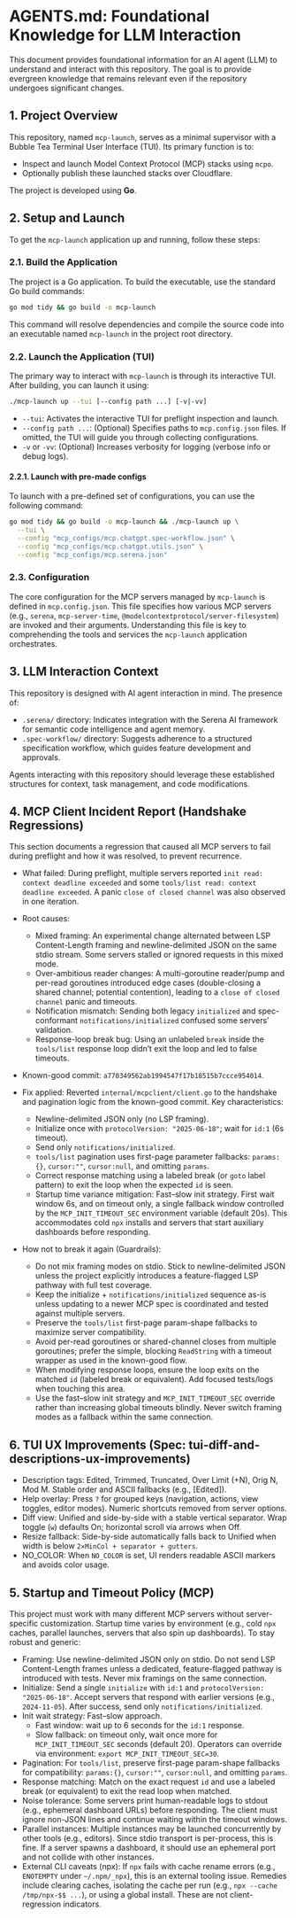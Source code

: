 # AGENTS.md: Foundational Knowledge for LLM Interaction

This document provides foundational information for an AI agent (LLM) to understand and interact with this repository. The goal is to provide evergreen knowledge that remains relevant even if the repository undergoes significant changes.

## 1. Project Overview

This repository, named `mcp-launch`, serves as a minimal supervisor with a Bubble Tea Terminal User Interface (TUI). Its primary function is to:
- Inspect and launch Model Context Protocol (MCP) stacks using `mcpo`.
- Optionally publish these launched stacks over Cloudflare.

The project is developed using **Go**.

## 2. Setup and Launch

To get the `mcp-launch` application up and running, follow these steps:

### 2.1. Build the Application

The project is a Go application. To build the executable, use the standard Go build commands:

```bash
go mod tidy && go build -o mcp-launch
```

This command will resolve dependencies and compile the source code into an executable named `mcp-launch` in the project root directory.

### 2.2. Launch the Application (TUI)

The primary way to interact with `mcp-launch` is through its interactive TUI. After building, you can launch it using:

```bash
./mcp-launch up --tui [--config path ...] [-v|-vv]
```

- `--tui`: Activates the interactive TUI for preflight inspection and launch.
- `--config path ...`: (Optional) Specifies paths to `mcp.config.json` files. If omitted, the TUI will guide you through collecting configurations.
- `-v` or `-vv`: (Optional) Increases verbosity for logging (verbose info or debug logs).

#### 2.2.1. Launch with pre-made configs

To launch with a pre-defined set of configurations, you can use the following command:

```bash
go mod tidy && go build -o mcp-launch && ./mcp-launch up \
  --tui \
  --config "mcp_configs/mcp.chatgpt.spec-workflow.json" \
  --config "mcp_configs/mcp.chatgpt.utils.json" \
  --config "mcp_configs/mcp.serena.json"
```

### 2.3. Configuration

The core configuration for the MCP servers managed by `mcp-launch` is defined in `mcp.config.json`. This file specifies how various MCP servers (e.g., `serena`, `mcp-server-time`, `@modelcontextprotocol/server-filesystem`) are invoked and their arguments. Understanding this file is key to comprehending the tools and services the `mcp-launch` application orchestrates.

## 3. LLM Interaction Context

This repository is designed with AI agent interaction in mind. The presence of:
- `.serena/` directory: Indicates integration with the Serena AI framework for semantic code intelligence and agent memory.
- `.spec-workflow/` directory: Suggests adherence to a structured specification workflow, which guides feature development and approvals.

Agents interacting with this repository should leverage these established structures for context, task management, and code modifications.

## 4. MCP Client Incident Report (Handshake Regressions)

This section documents a regression that caused all MCP servers to fail during preflight and how it was resolved, to prevent recurrence.

- What failed: During preflight, multiple servers reported `init read: context deadline exceeded` and some `tools/list read: context deadline exceeded`. A panic `close of closed channel` was also observed in one iteration.

- Root causes:
  - Mixed framing: An experimental change alternated between LSP Content-Length framing and newline-delimited JSON on the same stdio stream. Some servers stalled or ignored requests in this mixed mode.
  - Over-ambitious reader changes: A multi-goroutine reader/pump and per-read goroutines introduced edge cases (double-closing a shared channel; potential contention), leading to a `close of closed channel` panic and timeouts.
  - Notification mismatch: Sending both legacy `initialized` and spec-conformant `notifications/initialized` confused some servers’ validation.
  - Response-loop break bug: Using an unlabeled `break` inside the `tools/list` response loop didn’t exit the loop and led to false timeouts.

- Known-good commit: `a770349562ab1994547f17b18515b7ccce954014`.

- Fix applied: Reverted `internal/mcpclient/client.go` to the handshake and pagination logic from the known-good commit. Key characteristics:
  - Newline-delimited JSON only (no LSP framing).
  - Initialize once with `protocolVersion: "2025-06-18"`; wait for `id:1` (6s timeout).
  - Send only `notifications/initialized`.
  - `tools/list` pagination uses first-page parameter fallbacks: `params:{}`, `cursor:""`, `cursor:null`, and omitting `params`.
  - Correct response matching using a labeled break (or `goto` label pattern) to exit the loop when the expected `id` is seen.
  - Startup time variance mitigation: Fast–slow init strategy. First wait window 6s, and on timeout only, a single fallback window controlled by the `MCP_INIT_TIMEOUT_SEC` environment variable (default 20s). This accommodates cold `npx` installs and servers that start auxiliary dashboards before responding.

- How not to break it again (Guardrails):
  - Do not mix framing modes on stdio. Stick to newline-delimited JSON unless the project explicitly introduces a feature-flagged LSP pathway with full test coverage.
  - Keep the initialize + `notifications/initialized` sequence as-is unless updating to a newer MCP spec is coordinated and tested against multiple servers.
  - Preserve the `tools/list` first-page param-shape fallbacks to maximize server compatibility.
  - Avoid per-read goroutines or shared-channel closes from multiple goroutines; prefer the simple, blocking `ReadString` with a timeout wrapper as used in the known-good flow.
  - When modifying response loops, ensure the loop exits on the matched `id` (labeled break or equivalent). Add focused tests/logs when touching this area.
  - Use the fast–slow init strategy and `MCP_INIT_TIMEOUT_SEC` override rather than increasing global timeouts blindly. Never switch framing modes as a fallback within the same connection.

## 6. TUI UX Improvements (Spec: tui-diff-and-descriptions-ux-improvements)

- Description tags: Edited, Trimmed, Truncated, Over Limit (+N), Orig N, Mod M. Stable order and ASCII fallbacks (e.g., [Edited]).
- Help overlay: Press `?` for grouped keys (navigation, actions, view toggles, editor modes). Numeric shortcuts removed from server options.
- Diff view: Unified and side-by-side with a stable vertical separator. Wrap toggle (`w`) defaults On; horizontal scroll via arrows when Off.
- Resize fallback: Side-by-side automatically falls back to Unified when width is below `2×MinCol + separator + gutters`.
- NO_COLOR: When `NO_COLOR` is set, UI renders readable ASCII markers and avoids color usage.


## 5. Startup and Timeout Policy (MCP)

This project must work with many different MCP servers without server-specific customization. Startup time varies by environment (e.g., cold `npx` caches, parallel launches, servers that also spin up dashboards). To stay robust and generic:

- Framing: Use newline-delimited JSON only on stdio. Do not send LSP Content-Length frames unless a dedicated, feature-flagged pathway is introduced with tests. Never mix framings on the same connection.
- Initialize: Send a single `initialize` with `id:1` and `protocolVersion: "2025-06-18"`. Accept servers that respond with earlier versions (e.g., `2024-11-05`). After success, send only `notifications/initialized`.
- Init wait strategy: Fast–slow approach.
  - Fast window: wait up to 6 seconds for the `id:1` response.
  - Slow fallback: on timeout only, wait once more for `MCP_INIT_TIMEOUT_SEC` seconds (default 20). Operators can override via environment: `export MCP_INIT_TIMEOUT_SEC=30`.
- Pagination: For `tools/list`, preserve first-page param-shape fallbacks for compatibility: `params:{}`, `cursor:""`, `cursor:null`, and omitting `params`.
- Response matching: Match on the exact request `id` and use a labeled break (or equivalent) to exit the read loop when matched.
- Noise tolerance: Some servers print human-readable logs to stdout (e.g., ephemeral dashboard URLs) before responding. The client must ignore non-JSON lines and continue waiting within the timeout windows.
- Parallel instances: Multiple instances may be launched concurrently by other tools (e.g., editors). Since stdio transport is per-process, this is fine. If a server spawns a dashboard, it should use an ephemeral port and not collide with other instances.
- External CLI caveats (npx): If `npx` fails with cache rename errors (e.g., `ENOTEMPTY` under `~/.npm/_npx`), this is an external tooling issue. Remedies include clearing caches, isolating the cache per run (e.g., `npx --cache /tmp/npx-$$ ...`), or using a global install. These are not client-regression indicators.
